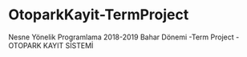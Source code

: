 # OtoparkKayit-TermProject
Nesne Yönelik Programlama 2018-2019 Bahar Dönemi -Term Project -OTOPARK KAYIT SİSTEMİ
